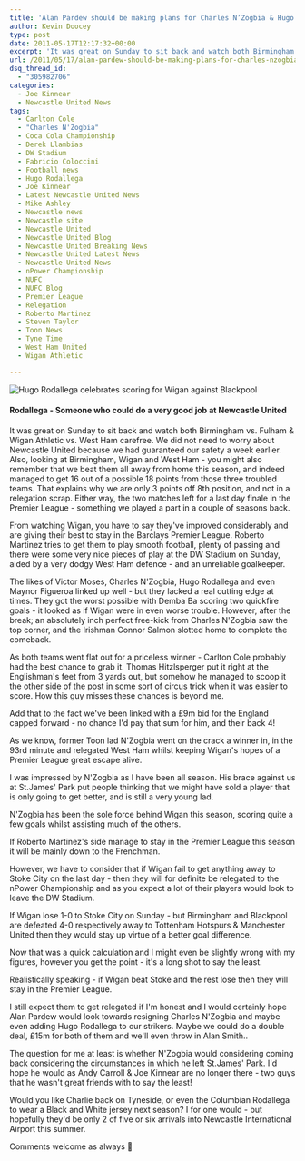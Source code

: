 ```yaml
---
title: 'Alan Pardew should be making plans for Charles N’Zogbia & Hugo Rodallega'
author: Kevin Doocey
type: post
date: 2011-05-17T12:17:32+00:00
excerpt: 'It was great on Sunday to sit back and watch both Birmingham vs. Fulham & Wigan Athletic vs. West Ham carefree. We did not..'
url: /2011/05/17/alan-pardew-should-be-making-plans-for-charles-nzogbia-hugo-rodallega/
dsq_thread_id:
  - "305982706"
categories:
  - Joe Kinnear
  - Newcastle United News
tags:
  - Carlton Cole
  - "Charles N'Zogbia"
  - Coca Cola Championship
  - Derek Llambias
  - DW Stadium
  - Fabricio Coloccini
  - Football news
  - Hugo Rodallega
  - Joe Kinnear
  - Latest Newcastle United News
  - Mike Ashley
  - Newcastle news
  - Newcastle site
  - Newcastle United
  - Newcastle United Blog
  - Newcastle United Breaking News
  - Newcastle United Latest News
  - Newcastle United News
  - nPower Championship
  - NUFC
  - NUFC Blog
  - Premier League
  - Relegation
  - Roberto Martinez
  - Steven Taylor
  - Toon News
  - Tyne Time
  - West Ham United
  - Wigan Athletic

---
```

![Hugo Rodallega celebrates scoring for Wigan against Blackpool](https://www.tynetime.com/wp-content/uploads/2011/05/Hugo-Rodallega-Wigan-Athletic.jpg "Hugo-Rodallega-Wigan-Athletic")

#### Rodallega - Someone who could do a very good job at Newcastle United

It was great on Sunday to sit back and watch both Birmingham vs. Fulham & Wigan Athletic vs. West Ham carefree. We did not need to worry about Newcastle United because we had guaranteed our safety a week earlier. Also, looking at Birmingham, Wigan and West Ham - you might also remember that we beat them all away from home this season, and indeed managed to get 16 out of a possible  18 points from those three troubled teams. That explains why we are only 3 points off 8th position, and not in a relegation scrap. Either way, the two matches left for a last day finale in the Premier League - something we played a part in a couple of seasons back.

From watching Wigan, you have to say they've improved considerably and are giving their best to stay in the Barclays Premier League. Roberto Martinez tries to get them to play smooth football, plenty of passing and there were some very nice pieces of play at the DW Stadium on Sunday, aided by a very dodgy West Ham defence - and an unreliable goalkeeper.

The likes of Victor Moses, Charles N'Zogbia, Hugo Rodallega and even Maynor Figueroa linked up well - but they lacked a real cutting edge at times. They got the worst possible with Demba Ba scoring two quickfire goals - it looked as if Wigan were in even worse trouble. However, after the break; an absolutely inch perfect free-kick from Charles N'Zogbia saw the top corner, and the Irishman Connor Salmon slotted home to complete the comeback.

As both teams went flat out for a priceless winner - Carlton Cole probably had the best chance to grab it. Thomas Hitzlsperger put it right at the Englishman's feet from 3 yards out, but somehow he managed to scoop it the other side of the post in some sort of circus trick when it was easier to score. How this guy misses these chances is beyond me.

Add that to the fact we've been linked with a £9m bid for the England capped forward - no chance I'd pay that sum for him, and their back 4!

As we know, former Toon lad N'Zogbia went on the crack a winner in, in the 93rd minute and relegated West Ham whilst keeping Wigan's hopes of a Premier League great escape alive.

I was impressed by N'Zogbia as I have been all season. His brace against us at St.James' Park put people thinking that we might have sold a player that is only going to get better, and is still a very young lad.

N'Zogbia has been the sole force behind Wigan this season, scoring quite a few goals whilst assisting much of the others.

If Roberto Martinez's side manage to stay in the Premier League this season it will be mainly down to the Frenchman.

However, we have to consider that if Wigan fail to get anything away to Stoke City on the last day - then they will for definite be relegated to the nPower Championship and as you expect a lot of their players would look to leave the DW Stadium.

If Wigan lose 1-0 to Stoke City on Sunday - but Birmingham and Blackpool are defeated 4-0 respectively away to Tottenham Hotspurs & Manchester United then they would stay up virtue of a better goal difference.

Now that was a quick calculation and I might even be slightly wrong with my figures, however you get the point - it's a long shot to say the least.

Realistically speaking - if Wigan beat Stoke and the rest lose then they will stay in the Premier League.

I still expect them to get relegated if I'm honest and I would certainly hope Alan Pardew would look towards resigning Charles N'Zogbia and maybe even adding Hugo Rodallega to our strikers. Maybe we could do a double deal, £15m for both of them and we'll even throw in Alan Smith..

The question for me at least is whether N'Zogbia would considering coming back considering the circumstances in which he left St.James' Park. I'd hope he would as Andy Carroll & Joe Kinnear are no longer there - two guys that he wasn't great friends with to say the least!

Would you like Charlie back on Tyneside, or even the Columbian Rodallega to wear a Black and White jersey next season? I for one would - but hopefully they'd be only 2 of five or six arrivals into Newcastle International Airport this summer.

Comments welcome as always 🙂
